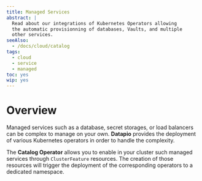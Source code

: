 ```yaml
---
title: Managed Services
abstract: |
  Read about our integrations of Kubernetes Operators allowing
  the automatic provisionning of databases, Vaults, and multiple
  other services.
seeAlso:
  - /docs/cloud/catalog
tags:
  - cloud
  - service
  - managed
toc: yes
wip: yes
---
```


# Overview

Managed services such as a database, secret storages, or load balancers can be complex to manage on your own.
**Datapio** provides the deployment of various Kubernetes operators in order to handle the complexity.

The **Catalog Operator** allows you to enable in your cluster such managed services through `ClusterFeature` resources.
The creation of those resources will trigger the deployment of the corresponding operators to a dedicated namespace.
